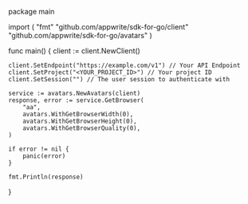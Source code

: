 package main

import (
    "fmt"
    "github.com/appwrite/sdk-for-go/client"
    "github.com/appwrite/sdk-for-go/avatars"
)

func main() {
    client := client.NewClient()

    client.SetEndpoint("https://example.com/v1") // Your API Endpoint
    client.SetProject("<YOUR_PROJECT_ID>") // Your project ID
    client.SetSession("") // The user session to authenticate with

    service := avatars.NewAvatars(client)
    response, error := service.GetBrowser(
        "aa",
        avatars.WithGetBrowserWidth(0),
        avatars.WithGetBrowserHeight(0),
        avatars.WithGetBrowserQuality(0),
    )

    if error != nil {
        panic(error)
    }

    fmt.Println(response)
}
